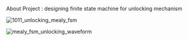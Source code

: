 About Project : designing finite state machine for unlocking mechanism 

![1011_unlocking_mealy_fsm](https://github.com/user-attachments/assets/680f4c5f-c2df-4c94-8d14-bf84ae471327)


![mealy_fsm_unlocking_waveform](https://github.com/user-attachments/assets/09a6af54-8461-42b0-95d9-f4ca3d6a6ef1)

